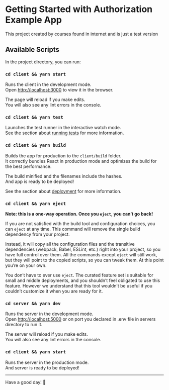 # Getting Started with Authorization Example App

This project created by courses found in internet and is just a test version

## Available Scripts

In the project directory, you can run:

### `cd client && yarn start`

Runs the client in the development mode.\
Open [http://localhost:3000](http://localhost:3000) to view it in the browser.

The page will reload if you make edits.\
You will also see any lint errors in the console.

### `cd client && yarn test`

Launches the test runner in the interactive watch mode.\
See the section about [running tests](https://facebook.github.io/create-react-app/docs/running-tests) for more
information.

### `cd client && yarn build`

Builds the app for production to the `client/build` folder.\
It correctly bundles React in production mode and optimizes the build for the best performance.

The build minified and the filenames include the hashes.\
And app is ready to be deployed!

See the section about [deployment](https://facebook.github.io/create-react-app/docs/deployment) for more information.

### `cd client && yarn eject`

**Note: this is a one-way operation. Once you `eject`, you can’t go back!**

If you are not satisfied with the build tool and configuration choices, you can `eject` at any time. This command will
remove the single build dependency from your project.

Instead, it will copy all the configuration files and the transitive dependencies (webpack, Babel, ESLint, etc.) right
into your project, so you have full control over them. All the commands except `eject` will still work, but they will
point to the copied scripts, so you can tweak them. At this point you’re on your own.

You don’t have to ever use `eject`. The curated feature set is suitable for small and middle deployments, and you
shouldn’t feel obligated to use this feature. However we understand that this tool wouldn’t be useful if you couldn’t
customize it when you are ready for it.

### `cd server && yarn dev`

Runs the server in the development mode.\
Open [http://localhost:5000](http://localhost:5000) or on port you declared in .env file in servers directory to run it.

The server will reload if you make edits.\
You will also see any lint errors in the console.

### `cd client && yarn start`

Runs the server in the production mode.\
And server is ready to be deployed!

____

Have a good day! 👋